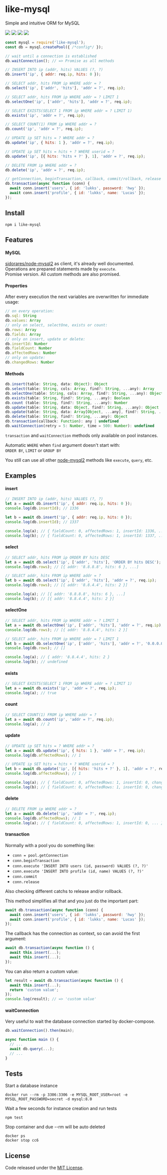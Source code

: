 # like-mysql

Simple and intuitive ORM for MySQL

![](https://img.shields.io/npm/v/like-mysql.svg) ![](https://img.shields.io/npm/dt/like-mysql.svg) ![](https://img.shields.io/badge/tested_with-tap-e683ff.svg) ![](https://img.shields.io/github/license/LuKks/like-mysql.svg)

```javascript
const mysql = require('like-mysql');
const db = mysql.createPool({ /*config*/ });

// wait until a connection is established
db.waitConnection(); // => Promise as all methods

// INSERT INTO ip (addr, hits) VALUES (?, ?)
db.insert('ip', { addr: req.ip, hits: 0 });

// SELECT addr, hits FROM ip WHERE addr = ?
db.select('ip', ['addr', 'hits'], 'addr = ?', req.ip);

// SELECT addr, hits FROM ip WHERE addr = ? LIMIT 1
db.selectOne('ip', ['addr', 'hits'], 'addr = ?', req.ip);

// SELECT EXISTS(SELECT 1 FROM ip WHERE addr = ? LIMIT 1)
db.exists('ip', 'addr = ?', req.ip);

// SELECT COUNT(1) FROM ip WHERE addr = ?
db.count('ip', 'addr = ?', req.ip);

// UPDATE ip SET hits = ? WHERE addr = ?
db.update('ip', { hits: 1 }, 'addr = ?', req.ip);

// UPDATE ip SET hits = hits + ? WHERE userid = ?
db.update('ip', [{ hits: 'hits + ?' }, 1], 'addr = ?', req.ip);

// DELETE FROM ip WHERE addr = ?
db.delete('ip', 'addr = ?', req.ip);

// getConnection, beginTransaction, callback, commit/rollback, release
db.transaction(async function (conn) {
  await conn.insert('users', { id: 'lukks', password: 'hwy' });
  await conn.insert('profile', { id: 'lukks', name: 'Lucas' });
});
```

## Install
```
npm i like-mysql
```

## Features
#### MySQL
[sidorares/node-mysql2](https://github.com/sidorares/node-mysql2) as client, it's already well documented.\
Operations are prepared statements made by `execute`.\
Promise version. All custom methods are also promised.

#### Properties
After every execution the next variables are overwritten for immediate usage:
```javascript
// on every operation:
db.sql: String
db.values: Array
// only on select, selectOne, exists or count:
db.rows: Array
db.fields: Array
// only on insert, update or delete:
db.insertId: Number
db.fieldCount: Number
db.affectedRows: Number
// only on update:
db.changedRows: Number
```

#### Methods
```javascript
db.insert(table: String, data: Object): Object
db.select(table: String, cols: Array, find?: String, ...any): Array
db.selectOne(table: String, cols: Array, find?: String, ...any): Object | undefined
db.exists(table: String, find?: String, ...any): Boolean
db.count (table: String, find?: String, ...any): Number
db.update(table: String, data: Object, find?: String, ...any): Object
db.update(table: String, data: Array[Object, ...any], find?: String, ...any): Object
db.delete(table: String, find?: String, ...any): Object
db.transaction(callback: Function): any | undefined
db.waitConnection(retry = 5: Number, time = 500: Number): undefined
```

`transaction` and `waitConnection` methods only available on pool instances.

Automatic `WHERE` when `find` argument doesn't start with:\
`ORDER BY`, `LIMIT` or `GROUP BY`

You still can use all other [node-mysql2](https://github.com/sidorares/node-mysql2) methods like `execute`, `query`, etc.

## Examples
#### insert
```javascript
// INSERT INTO ip (addr, hits) VALUES (?, ?)
let a = await db.insert('ip', { addr: req.ip, hits: 0 });
console.log(db.insertId); // 1336

let b = await db.insert('ip', { addr: req.ip, hits: 0 });
console.log(db.insertId); // 1337

console.log(a); // { fieldCount: 0, affectedRows: 1, insertId: 1336, ... }
console.log(b); // { fieldCount: 0, affectedRows: 1, insertId: 1337, ... }
```

#### select
```javascript
// SELECT addr, hits FROM ip ORDER BY hits DESC
let a = await db.select('ip', ['addr', 'hits'], 'ORDER BY hits DESC');
console.log(db.rows); // [{ addr: '8.8.8.8', hits: 6 }, ...]

// SELECT addr, hits FROM ip WHERE addr = ?
let b = await db.select('ip', ['addr', 'hits'], 'addr = ?', req.ip);
console.log(db.rows); // [{ addr: '8.8.4.4', hits: 2 }]

console.log(a); // [{ addr: '8.8.8.8', hits: 6 }, ...]
console.log(b); // [{ addr: '8.8.4.4', hits: 2 }]
```

#### selectOne
```javascript
// SELECT addr, hits FROM ip WHERE addr = ? LIMIT 1
let a = await db.selectOne('ip', ['addr', 'hits'], 'addr = ?', req.ip);
console.log(db.rows); // [{ addr: '8.8.4.4', hits: 2 }]

// SELECT addr, hits FROM ip WHERE addr = ? LIMIT 1
let b = await db.selectOne('ip', ['addr', 'hits'], 'addr = ?', '0.0.0.0');
console.log(db.rows); // []

console.log(a); // { addr: '8.8.4.4', hits: 2 }
console.log(b); // undefined
```

#### exists
```javascript
// SELECT EXISTS(SELECT 1 FROM ip WHERE addr = ? LIMIT 1)
let a = await db.exists('ip', 'addr = ?', req.ip);
console.log(a); // true
```

#### count
```javascript
// SELECT COUNT(1) FROM ip WHERE addr = ?
let a = await db.count('ip', 'addr = ?', req.ip);
console.log(a); // 2
```

#### update
```javascript
// UPDATE ip SET hits = ? WHERE addr = ?
let a = await db.update('ip', { hits: 1 }, 'addr = ?', req.ip);
console.log(db.affectedRows); // 1

// UPDATE ip SET hits = hits + ? WHERE userid = ?
let b = await db.update('ip', [{ hits: 'hits + ?' }, 1], 'addr = ?', req.ip);
console.log(db.affectedRows); // 1

console.log(a); // { fieldCount: 0, affectedRows: 1, insertId: 0, changedRows: 1, ... }
console.log(b); // { fieldCount: 0, affectedRows: 1, insertId: 0, changedRows: 1, ... }
```

#### delete
```javascript
// DELETE FROM ip WHERE addr = ?
let a = await db.delete('ip', 'addr = ?', req.ip);
console.log(db.affectedRows); // 1
console.log(a); // { fieldCount: 0, affectedRows: 1, insertId: 0, ... }
```

#### transaction
Normally with a pool you do something like:
- `conn = pool.getConnection`
- `conn.beginTransaction`
- `conn.execute 'INSERT INTO users (id, password) VALUES (?, ?)'`
- `conn.execute 'INSERT INTO profile (id, name) VALUES (?, ?)'`
- `conn.commit`
- `conn.release`

Also checking different catchs to release and/or rollback.

This method simplifies all that and you just do the important part:
```javascript
await db.transaction(async function (conn) {
  await conn.insert('users', { id: 'lukks', password: 'hwy' });
  await conn.insert('profile', { id: 'lukks', name: 'Lucas' });
});
```

The callback has the connection as context, so can avoid the first argument:
```javascript
await db.transaction(async function () {
  await this.insert(...);
  await this.insert(...);
});
```

You can also return a custom value:
```javascript
let result = await db.transaction(async function () {
  await this.insert(...);
  return 'custom value';
});
console.log(result); // => 'custom value'
```

#### waitConnection
Very useful to wait the database connection started by docker-compose.
```javascript
db.waitConnection().then(main);

async function main () {
  // ...
  await db.query(...);
  // ...
}
```

## Tests
Start a database instance
```
docker run --rm -p 3306:3306 -e MYSQL_ROOT_USER=root -e MYSQL_ROOT_PASSWORD=secret -d mysql:8.0
```

Wait a few seconds for instance creation and run tests
```
npm test
```

Stop container and due --rm will be auto deleted
```
docker ps
docker stop cc6
```

## License
Code released under the [MIT License](https://github.com/LuKks/like-mysql/blob/master/LICENSE).
